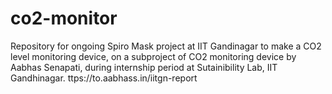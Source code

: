 # co2-monitor
Repository for ongoing Spiro Mask project at IIT Gandinagar to make a CO2 level monitoring device, on a subproject of CO2 monitoring device by Aabhas Senapati, during internship period at Sutainibility Lab, IIT Gandhinagar.
ttps://to.aabhass.in/iitgn-report
